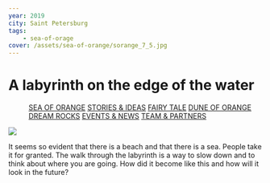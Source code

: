 ```yaml
---
year: 2019
city: Saint Petersburg
tags:
    - sea-of-orage
cover: /assets/sea-of-orange/sorange_7_5.jpg
---
```


# A labyrinth on the edge of the water

<Menu>
<a href="/sea-of-orange">SEA OF ORANGE</a>
<a href="/sea-of-orange/stories-and-ideas">STORIES & IDEAS</a>
<a href="/sea-of-orange/fairytale">FAIRY TALE</a>
<a href="/sea-of-orange/dune-of-orange">DUNE OF ORANGE</a>
<a href="/sea-of-orange/dreamrocks">DREAM ROCKS</a>
<a href="/sea-of-orange/events-and-news">EVENTS & NEWS</a>
<a href="/sea-of-orange/team-and-partners">TEAM & PARTNERS</a>
</Menu>

![](/assets/sea-of-orange/sorange_7_5.jpg)

It seems so evident that there is a beach and that there is a sea. People take it for granted. The walk through the labyrinth is a way to slow down and to think about where you are going. How did it become like this and how will it look in the future?
